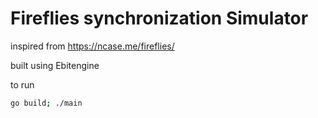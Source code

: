 # Fireflies synchronization Simulator

inspired from https://ncase.me/fireflies/

built using Ebitengine



to run 

```bash
go build; ./main
```



